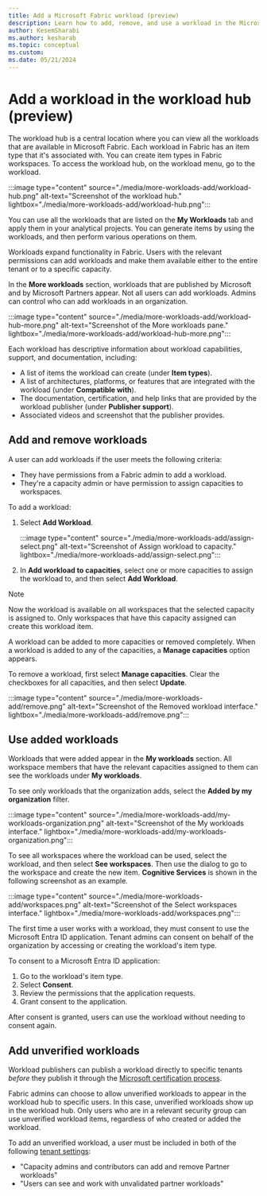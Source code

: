 ```yaml
---
title: Add a Microsoft Fabric workload (preview)
description: Learn how to add, remove, and use a workload in the Microsoft Fabric workload hub.
author: KesemSharabi
ms.author: kesharab
ms.topic: conceptual
ms.custom:
ms.date: 05/21/2024
---
```


# Add a workload in the workload hub (preview)

The workload hub is a central location where you can view all the workloads that are available in Microsoft Fabric. Each workload in Fabric has an item type that it's associated with. You can create item types in Fabric workspaces. To access the workload hub, on the workload menu, go to the workload.

:::image type="content" source="./media/more-workloads-add/workload-hub.png" alt-text="Screenshot of the workload hub." lightbox="./media/more-workloads-add/workload-hub.png":::

You can use all the workloads that are listed on the **My Workloads** tab and apply them in your analytical projects. You can generate items by using the workloads, and then perform various operations on them.

Workloads expand functionality in Fabric. Users with the relevant permissions can add workloads and make them available either to the entire tenant or to a specific capacity.

In the **More workloads** section, workloads that are published by Microsoft and by Microsoft Partners appear. Not all users can add workloads. Admins can control who can add workloads in an organization.

:::image type="content" source="./media/more-workloads-add/workload-hub-more.png" alt-text="Screenshot of the More workloads pane." lightbox="./media/more-workloads-add/workload-hub-more.png":::

Each workload has descriptive information about workload capabilities, support, and documentation, including:

* A list of items the workload can create (under **Item types**).
* A list of architectures, platforms, or features that are integrated with the workload (under **Compatible with**).
* The documentation, certification, and help links that are provided by the workload publisher (under **Publisher support**).
* Associated videos and screenshot that the publisher provides.

## Add and remove workloads

A user can add workloads if the user meets the following criteria:

* They have permissions from a Fabric admin to add a workload.
* They're a capacity admin or have permission to assign capacities to workspaces.

To add a workload:

1. Select **Add Workload**.

   :::image type="content" source="./media/more-workloads-add/assign-select.png" alt-text="Screenshot of Assign workload to capacity." lightbox="./media/more-workloads-add/assign-select.png":::

1. In **Add workload to capacities**, select one or more capacities to assign the workload to, and then select **Add Workload**.

> [!NOTE]
> Now the workload is available on all workspaces that the selected capacity is assigned to. Only workspaces that have this capacity assigned can create this workload item.

A workload can be added to more capacities or removed completely. When a workload is added to any of the capacities, a **Manage capacities** option appears.

To remove a workload, first select **Manage capacities**. Clear the checkboxes for all capacities, and then select **Update**.

:::image type="content" source="./media/more-workloads-add/remove.png" alt-text="Screenshot of the Removed workload interface." lightbox="./media/more-workloads-add/remove.png":::

## Use added workloads

Workloads that were added appear in the **My workloads** section. All workspace members that have the relevant capacities assigned to them can see the workloads under **My workloads**.

To see only workloads that the organization adds, select the **Added by my organization** filter.

:::image type="content" source="./media/more-workloads-add/my-workloads-organization.png" alt-text="Screenshot of the My workloads interface." lightbox="./media/more-workloads-add/my-workloads-organization.png":::

To see all workspaces where the workload can be used, select the workload, and then select **See workspaces**. Then use the dialog to go to the workspace and create the new item. **Cognitive Services** is shown in the following screenshot as an example.

:::image type="content" source="./media/more-workloads-add/workspaces.png" alt-text="Screenshot of the Select workspaces interface." lightbox="./media/more-workloads-add/workspaces.png":::

The first time a user works with a workload, they must consent to use the Microsoft Entra ID application. Tenant admins can consent on behalf of the organization by accessing or creating the workload's item type.

To consent to a Microsoft Entra ID application:

1. Go to the workload's item type.
1. Select **Consent**.
1. Review the permissions that the application requests.
1. Grant consent to the application.

After consent is granted, users can use the workload without needing to consent again.

## Add unverified workloads

Workload publishers can publish a workload directly to specific tenants *before* they publish it through the [Microsoft certification process](../workload-development-kit/publish-workload-requirements.md).

Fabric admins can choose to allow unverified workloads to appear in the workload hub to specific users. In this case, unverified workloads show up in the workload hub. Only users who are in a relevant security group can use unverified workload items, regardless of who created or added the workload.

To add an unverified workload, a user must be included in both of the following [tenant settings](../admin/tenant-settings-index.md#additional-workloads):

* "Capacity admins and contributors can add and remove Partner workloads"
* "Users can see and work with unvalidated partner workloads"
